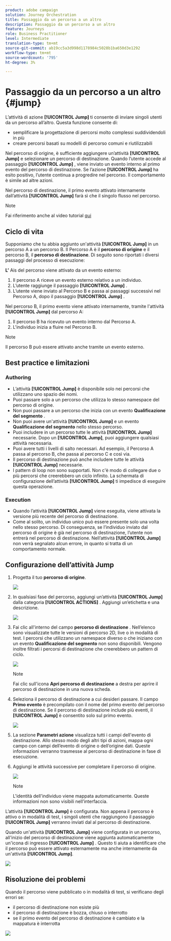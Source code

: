 ```yaml
---
product: adobe campaign
solution: Journey Orchestration
title: Passaggio da un percorso a un altro
description: Passaggio da un percorso a un altro
feature: Journeys
role: Business Practitioner
level: Intermediate
translation-type: tm+mt
source-git-commit: ab19cc5a3d998d1178984c5028b1ba650d3e1292
workflow-type: tm+mt
source-wordcount: '795'
ht-degree: 3%

---
```



# Passaggio da un percorso a un altro {#jump}

L’attività di azione **[!UICONTROL Jump]** ti consente di inviare singoli utenti da un percorso all’altro. Questa funzione consente di:

* semplificare la progettazione di percorsi molto complessi suddividendoli in più
* creare percorsi basati su modelli di percorso comuni e riutilizzabili

Nel percorso di origine, è sufficiente aggiungere un’attività **[!UICONTROL Jump]** e selezionare un percorso di destinazione. Quando l’utente accede al passaggio **[!UICONTROL Jump]** , viene inviato un evento interno al primo evento del percorso di destinazione. Se l’azione **[!UICONTROL Jump]** ha esito positivo, l’utente continua a progredire nel percorso. Il comportamento è simile ad altre azioni.

Nel percorso di destinazione, il primo evento attivato internamente dall’attività **[!UICONTROL Jump]** farà sì che il singolo flusso nel percorso.

>[!NOTE]
>
>Fai riferimento anche al video tutorial [qui](https://experienceleague.adobe.com/docs/journey-orchestration-learn/tutorials/building-a-journey/jumping-to-another-journey.html)

## Ciclo di vita

Supponiamo che tu abbia aggiunto un&#39;attività **[!UICONTROL Jump]** in un percorso A a un percorso B. Il Percorso A è il **percorso di origine** e il percorso B, il **percorso di destinazione**.
Di seguito sono riportati i diversi passaggi del processo di esecuzione:

**L’** Ais del percorso viene attivato da un evento esterno:

1. Il percorso A riceve un evento esterno relativo a un individuo.
1. L’utente raggiunge il passaggio **[!UICONTROL Jump]** .
1. L’utente viene inviato al Percorso B e passa ai passaggi successivi nel Percorso A, dopo il passaggio **[!UICONTROL Jump]** .

Nel percorso B, il primo evento viene attivato internamente, tramite l&#39;attività **[!UICONTROL Jump]** dal percorso A:

1. Il percorso B ha ricevuto un evento interno dal Percorso A.
1. L&#39;individuo inizia a fluire nel Percorso B.

>[!NOTE]
>
>Il percorso B può essere attivato anche tramite un evento esterno.

## Best practice e limitazioni

### Authoring

* L’attività **[!UICONTROL Jump]** è disponibile solo nei percorsi che utilizzano uno spazio dei nomi.
* Puoi passare solo a un percorso che utilizza lo stesso namespace del percorso di origine.
* Non puoi passare a un percorso che inizia con un evento **Qualificazione del segmento** .
* Non puoi avere un&#39;attività **[!UICONTROL Jump]** e un evento **Qualificazione del segmento** nello stesso percorso.
* Puoi includere in un percorso tutte le attività **[!UICONTROL Jump]** necessarie. Dopo un **[!UICONTROL Jump]**, puoi aggiungere qualsiasi attività necessaria.
* Puoi avere tutti i livelli di salto necessari. Ad esempio, il Percorso A passa al percorso B, che passa al percorso C e così via.
* Il percorso di destinazione può anche includere tutte le attività **[!UICONTROL Jump]** necessarie.
* I pattern di loop non sono supportati. Non c&#39;è modo di collegare due o più percorsi che creerebbero un ciclo infinito. La schermata di configurazione dell’attività **[!UICONTROL Jump]** ti impedisce di eseguire questa operazione.

### Execution

* Quando l’attività **[!UICONTROL Jump]** viene eseguita, viene attivata la versione più recente del percorso di destinazione.
* Come al solito, un individuo unico può essere presente solo una volta nello stesso percorso. Di conseguenza, se l’individuo inviato dal percorso di origine è già nel percorso di destinazione, l’utente non entrerà nel percorso di destinazione. Nell’attività **[!UICONTROL Jump]** non verrà segnalato alcun errore, in quanto si tratta di un comportamento normale.

## Configurazione dell’attività Jump

1. Progetta il tuo **percorso di origine**.

   ![](../assets/jump1.png)

1. In qualsiasi fase del percorso, aggiungi un’attività **[!UICONTROL Jump]** dalla categoria **[!UICONTROL ACTIONS]** . Aggiungi un’etichetta e una descrizione.

   ![](../assets/jump2.png)

1. Fai clic all&#39;interno del campo **percorso di destinazione** .
Nell’elenco sono visualizzate tutte le versioni di percorso 2D, live o in modalità di test. I percorsi che utilizzano un namespace diverso o che iniziano con un evento **Qualificazione del segmento** non sono disponibili. Vengono inoltre filtrati i percorsi di destinazione che creerebbero un pattern di ciclo.

   ![](../assets/jump3.png)

   >[!NOTE]
   >
   >Fai clic sull&#39;icona **Apri percorso di destinazione** a destra per aprire il percorso di destinazione in una nuova scheda.

1. Seleziona il percorso di destinazione a cui desideri passare.
Il campo **Primo evento** è precompilato con il nome del primo evento del percorso di destinazione. Se il percorso di destinazione include più eventi, il **[!UICONTROL Jump]** è consentito solo sul primo evento.

   ![](../assets/jump4.png)

1. La sezione **Parametri azione** visualizza tutti i campi dell&#39;evento di destinazione. Allo stesso modo degli altri tipi di azioni, mappa ogni campo con campi dell’evento di origine o dell’origine dati. Queste informazioni verranno trasmesse al percorso di destinazione in fase di esecuzione.
1. Aggiungi le attività successive per completare il percorso di origine.

   ![](../assets/jump5.png)


   >[!NOTE]
   >
   >L&#39;identità dell&#39;individuo viene mappata automaticamente. Queste informazioni non sono visibili nell’interfaccia.

L’attività **[!UICONTROL Jump]** è configurata. Non appena il percorso è attivo o in modalità di test, i singoli utenti che raggiungono il passaggio **[!UICONTROL Jump]** verranno inviati dal al percorso di destinazione.

Quando un&#39;attività **[!UICONTROL Jump]** viene configurata in un percorso, all&#39;inizio del percorso di destinazione viene aggiunta automaticamente un&#39;icona di ingresso **[!UICONTROL Jump]** . Questo ti aiuta a identificare che il percorso può essere attivato esternamente ma anche internamente da un&#39;attività **[!UICONTROL Jump]**.

![](../assets/jump7.png)

## Risoluzione dei problemi

Quando il percorso viene pubblicato o in modalità di test, si verificano degli errori se:
* il percorso di destinazione non esiste più
* il percorso di destinazione è bozza, chiuso o interrotto
* se il primo evento del percorso di destinazione è cambiato e la mappatura è interrotta

![](../assets/jump6.png)
